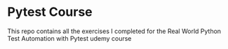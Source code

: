 # Pytest Course
This repo contains all the exercises I completed for the Real World Python Test Automation with Pytest udemy course
